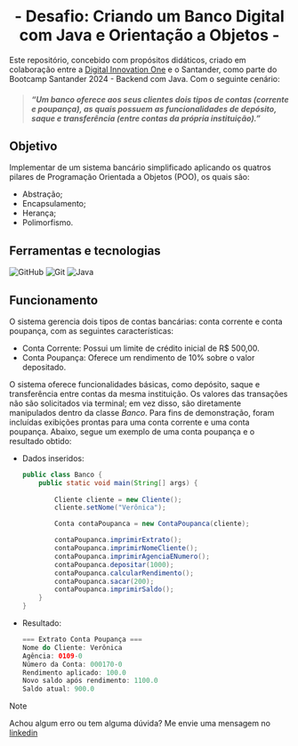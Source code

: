 <div align="center">
  <h1>- Desafio: Criando um Banco Digital com Java e Orientação a Objetos -</h1>
</div>

Este repositório, concebido com propósitos didáticos, criado em colaboração entre a [Digital Innovation One](https://www.dio.me/) e o Santander, como parte do Bootcamp Santander 2024 - Backend com Java. Com o seguinte cenário:

> ##### “Um banco oferece aos seus clientes dois tipos de contas (corrente e poupança), as quais possuem as funcionalidades de depósito, saque e transferência (entre contas da própria instituição).”

## Objetivo

Implementar de um sistema bancário simplificado aplicando os quatros pilares de Programação Orientada a Objetos (POO), os quais são:

- Abstração;
- Encapsulamento;
- Herança;
- Polimorfismo.

## Ferramentas e tecnologias
![GitHub](https://img.shields.io/badge/GitHub-000?style=for-the-badge&logo=github&logoColor=30A3DC)
![Git](https://img.shields.io/badge/Git-000?style=for-the-badge&logo=git&logoColor=E94D5F)
![Java](https://img.shields.io/badge/Java-000?style=for-the-badge&logo=openjdk&logoColor=ED8B00) 

## Funcionamento
O sistema gerencia dois tipos de contas bancárias: conta corrente e conta poupança, com as seguintes características:

- Conta Corrente: Possui um limite de crédito inicial de R$ 500,00.
- Conta Poupança: Oferece um rendimento de 10% sobre o valor depositado.

O sistema oferece funcionalidades básicas, como depósito, saque e transferência entre contas da mesma instituição. Os valores das transações não são solicitados via terminal; em vez disso, são diretamente manipulados dentro da classe *Banco*. Para fins de demonstração, foram incluídas exibições prontas para uma conta corrente e uma conta poupança. Abaixo, segue um exemplo de uma conta poupança e o resultado obtido:

- Dados inseridos:
    ```java
    public class Banco {
        public static void main(String[] args) {
            
            Cliente cliente = new Cliente();
            cliente.setNome("Verônica");

            Conta contaPoupanca = new ContaPoupanca(cliente);

            contaPoupanca.imprimirExtrato();
            contaPoupanca.imprimirNomeCliente();
            contaPoupanca.imprimirAgenciaENumero();
            contaPoupanca.depositar(1000);
            contaPoupanca.calcularRendimento();
            contaPoupanca.sacar(200);
            contaPoupanca.imprimirSaldo();
        }
    }
    ```

- Resultado:
    ```java
    === Extrato Conta Poupança ===
    Nome do Cliente: Verônica
    Agência: 0109-0
    Número da Conta: 000170-0
    Rendimento aplicado: 100.0
    Novo saldo após rendimento: 1100.0
    Saldo atual: 900.0
    ```

> [!NOTE]   
> Achou algum erro ou tem alguma dúvida? Me envie uma mensagem no [linkedin](https://www.linkedin.com/in/veronica-vilas/)